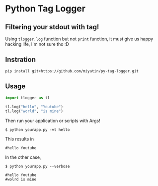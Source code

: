 # Python Tag Logger

## Filtering your stdout with tag!

Using `tlogger.log` function but not `print` function, it must give us happy hacking life, I'm not sure tho :D

## Instration

```
pip install git+https://github.com/miyatin/py-tag-logger.git
```

## Usage

```python
import tlogger as tl

tl.log("hello", "Youtube")
tl.log("world", "is mine")
```

Then run your application or scripts with Args!

```
$ python yourapp.py -vt hello
```

This results in
```
#hello Youtube
```

In the other case,
```
$ python yourapp.py --verbose
```

```
#hello Youtube
#wolrd is mine
```


